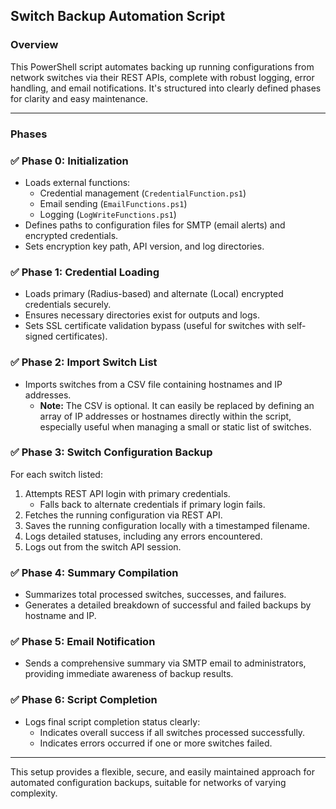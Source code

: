 ## Switch Backup Automation Script

### Overview
This PowerShell script automates backing up running configurations from network switches via their REST APIs, complete with robust logging, error handling, and email notifications. It's structured into clearly defined phases for clarity and easy maintenance.

---

### Phases

### ✅ **Phase 0: Initialization**
- Loads external functions:
  - Credential management (`CredentialFunction.ps1`)
  - Email sending (`EmailFunctions.ps1`)
  - Logging (`LogWriteFunctions.ps1`)
- Defines paths to configuration files for SMTP (email alerts) and encrypted credentials.
- Sets encryption key path, API version, and log directories.

### ✅ **Phase 1: Credential Loading**
- Loads primary (Radius-based) and alternate (Local) encrypted credentials securely.
- Ensures necessary directories exist for outputs and logs.
- Sets SSL certificate validation bypass (useful for switches with self-signed certificates).

### ✅ **Phase 2: Import Switch List**
- Imports switches from a CSV file containing hostnames and IP addresses.
  - **Note:** The CSV is optional. It can easily be replaced by defining an array of IP addresses or hostnames directly within the script, especially useful when managing a small or static list of switches.

### ✅ **Phase 3: Switch Configuration Backup**
For each switch listed:
1. Attempts REST API login with primary credentials.
   - Falls back to alternate credentials if primary login fails.
2. Fetches the running configuration via REST API.
3. Saves the running configuration locally with a timestamped filename.
4. Logs detailed statuses, including any errors encountered.
5. Logs out from the switch API session.

### ✅ **Phase 4: Summary Compilation**
- Summarizes total processed switches, successes, and failures.
- Generates a detailed breakdown of successful and failed backups by hostname and IP.

### ✅ **Phase 5: Email Notification**
- Sends a comprehensive summary via SMTP email to administrators, providing immediate awareness of backup results.

### ✅ **Phase 6: Script Completion**
- Logs final script completion status clearly:
  - Indicates overall success if all switches processed successfully.
  - Indicates errors occurred if one or more switches failed.

---

This setup provides a flexible, secure, and easily maintained approach for automated configuration backups, suitable for networks of varying complexity.

